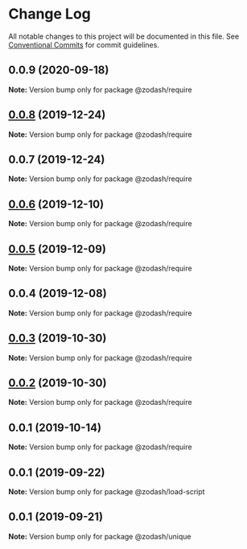 # Change Log

All notable changes to this project will be documented in this file.
See [Conventional Commits](https://conventionalcommits.org) for commit guidelines.

## 0.0.9 (2020-09-18)

**Note:** Version bump only for package @zodash/require





## [0.0.8](https://github.com/zcorky/zodash/compare/@zodash/require@0.0.7...@zodash/require@0.0.8) (2019-12-24)

**Note:** Version bump only for package @zodash/require





## 0.0.7 (2019-12-24)

**Note:** Version bump only for package @zodash/require





## [0.0.6](https://github.com/zcorky/zodash/compare/@zodash/require@0.0.5...@zodash/require@0.0.6) (2019-12-10)

**Note:** Version bump only for package @zodash/require





## [0.0.5](https://github.com/zcorky/zodash/compare/@zodash/require@0.0.4...@zodash/require@0.0.5) (2019-12-09)

**Note:** Version bump only for package @zodash/require





## 0.0.4 (2019-12-08)

**Note:** Version bump only for package @zodash/require





## [0.0.3](https://github.com/zcorky/zodash/compare/@zodash/require@0.0.2...@zodash/require@0.0.3) (2019-10-30)

**Note:** Version bump only for package @zodash/require





## [0.0.2](https://github.com/zcorky/zodash/compare/@zodash/require@0.0.1...@zodash/require@0.0.2) (2019-10-30)

**Note:** Version bump only for package @zodash/require





## 0.0.1 (2019-10-14)

**Note:** Version bump only for package @zodash/require





## 0.0.1 (2019-09-22)

**Note:** Version bump only for package @zodash/load-script





## 0.0.1 (2019-09-21)

**Note:** Version bump only for package @zodash/unique
